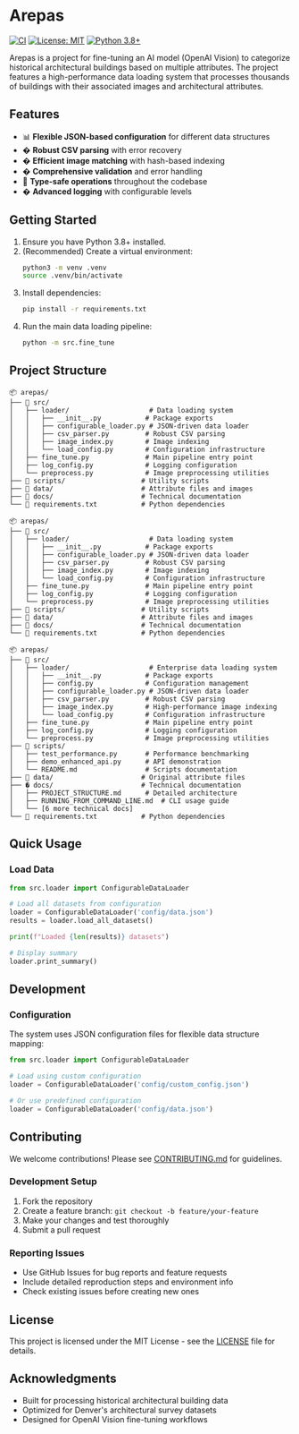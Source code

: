 # Arepas

[![CI](https://github.com/your-username/arepas/workflows/CI/badge.svg)](https://github.com/your-username/arepas/actions)
[![License: MIT](https://img.shields.io/badge/License-MIT-yellow.svg)](https://opensource.org/licenses/MIT)
[![Python 3.8+](https://img.shields.io/badge/python-3.8+-blue.svg)](https://www.python.org/downloads/)

Arepas is a project for fine-tuning an AI model (OpenAI Vision) to categorize historical architectural buildings based on multiple attributes. The project features a high-performance data loading system that processes thousands of buildings with their associated images and architectural attributes.

## Features
- 📊 **Flexible JSON-based configuration** for different data structures
- � **Robust CSV parsing** with error recovery
- � **Efficient image matching** with hash-based indexing
- � **Comprehensive validation** and error handling
- 🎯 **Type-safe operations** throughout the codebase
- � **Advanced logging** with configurable levels

## Getting Started
1. Ensure you have Python 3.8+ installed.
2. (Recommended) Create a virtual environment:
   ```sh
   python3 -m venv .venv
   source .venv/bin/activate
   ```
3. Install dependencies:
   ```sh
   pip install -r requirements.txt
   ```
4. Run the main data loading pipeline:
   ```sh
   python -m src.fine_tune
   ```

## Project Structure
```
📦 arepas/
├── 🎯 src/
│   ├── loader/                    # Data loading system
│   │   ├── __init__.py           # Package exports
│   │   ├── configurable_loader.py # JSON-driven data loader
│   │   ├── csv_parser.py         # Robust CSV parsing
│   │   ├── image_index.py        # Image indexing
│   │   └── load_config.py        # Configuration infrastructure
│   ├── fine_tune.py              # Main pipeline entry point
│   ├── log_config.py             # Logging configuration
│   └── preprocess.py             # Image preprocessing utilities
├── 🔧 scripts/                   # Utility scripts
├── 📁 data/                      # Attribute files and images
├── 📄 docs/                      # Technical documentation
└── 🎯 requirements.txt           # Python dependencies
```
```
📦 arepas/
├── 🎯 src/
│   ├── loader/                    # Data loading system
│   │   ├── __init__.py           # Package exports
│   │   ├── configurable_loader.py # JSON-driven data loader
│   │   ├── csv_parser.py         # Robust CSV parsing
│   │   ├── image_index.py        # Image indexing
│   │   └── load_config.py        # Configuration infrastructure
│   ├── fine_tune.py              # Main pipeline entry point
│   ├── log_config.py             # Logging configuration
│   └── preprocess.py             # Image preprocessing utilities
├── 🔧 scripts/                   # Utility scripts
├── 📁 data/                      # Attribute files and images
├── 📄 docs/                      # Technical documentation
└── 🎯 requirements.txt           # Python dependencies
```
```
📦 arepas/
├── 🎯 src/
│   ├── loader/                    # Enterprise data loading system
│   │   ├── __init__.py           # Package exports
│   │   ├── config.py             # Configuration management
│   │   ├── configurable_loader.py # JSON-driven data loader
│   │   ├── csv_parser.py         # Robust CSV parsing
│   │   ├── image_index.py        # High-performance image indexing
│   │   └── load_config.py        # Configuration infrastructure
│   ├── fine_tune.py              # Main pipeline entry point
│   ├── log_config.py             # Logging configuration
│   └── preprocess.py             # Image preprocessing utilities
├── 🔧 scripts/
│   ├── test_performance.py       # Performance benchmarking
│   ├── demo_enhanced_api.py      # API demonstration
│   └── README.md                 # Scripts documentation
├── 📁 data/                      # Original attribute files
├── � docs/                      # Technical documentation
│   ├── PROJECT_STRUCTURE.md      # Detailed architecture
│   ├── RUNNING_FROM_COMMAND_LINE.md  # CLI usage guide
│   └── [6 more technical docs]
└── 🎯 requirements.txt           # Python dependencies
```

## Quick Usage

### Load Data
```python
from src.loader import ConfigurableDataLoader

# Load all datasets from configuration
loader = ConfigurableDataLoader('config/data.json')
results = loader.load_all_datasets()

print(f"Loaded {len(results)} datasets")

# Display summary
loader.print_summary()
```

## Development

### Configuration
The system uses JSON configuration files for flexible data structure mapping:
```python
from src.loader import ConfigurableDataLoader

# Load using custom configuration
loader = ConfigurableDataLoader('config/custom_config.json')

# Or use predefined configuration
loader = ConfigurableDataLoader('config/data.json')
```

## Contributing

We welcome contributions! Please see [CONTRIBUTING.md](CONTRIBUTING.md) for guidelines.

### Development Setup
1. Fork the repository
2. Create a feature branch: `git checkout -b feature/your-feature`
3. Make your changes and test thoroughly
4. Submit a pull request

### Reporting Issues
- Use GitHub Issues for bug reports and feature requests
- Include detailed reproduction steps and environment info
- Check existing issues before creating new ones

## License

This project is licensed under the MIT License - see the [LICENSE](LICENSE) file for details.

## Acknowledgments

- Built for processing historical architectural building data
- Optimized for Denver's architectural survey datasets
- Designed for OpenAI Vision fine-tuning workflows
